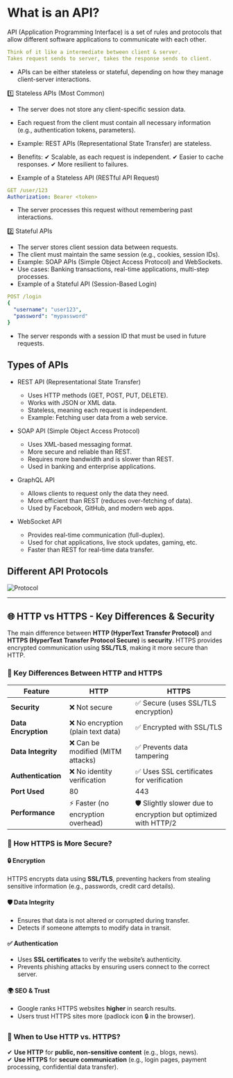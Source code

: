 # What is an API?

API (Application Programming Interface) is a set of rules and protocols that allow different software applications to communicate with each other. 
```yaml
Think of it like a intermediate between client & server.
Takes request sends to server, takes the response sends to client.
```

- APIs can be either stateless or stateful, depending on how they manage client-server interactions.

1️⃣ Stateless APIs (Most Common)

- The server does not store any client-specific session data.
- Each request from the client must contain all necessary information (e.g., authentication tokens, parameters).
- Example: REST APIs (Representational State Transfer) are stateless.
- Benefits:
✔ Scalable, as each request is independent.
✔ Easier to cache responses.
✔ More resilient to failures.

- Example of a Stateless API (RESTful API Request)

````yaml
GET /user/123
Authorization: Bearer <token>
````

- The server processes this request without remembering past interactions.

2️⃣ Stateful APIs

- The server stores client session data between requests.
- The client must maintain the same session (e.g., cookies, session IDs).
- Example: SOAP APIs (Simple Object Access Protocol) and WebSockets.
- Use cases: Banking transactions, real-time applications, multi-step processes.
- Example of a Stateful API (Session-Based Login)

````yaml
POST /login
{
  "username": "user123",
  "password": "mypassword"
}
````

- The server responds with a session ID that must be used in future requests.


## Types of APIs

- REST API (Representational State Transfer)
  - Uses HTTP methods (GET, POST, PUT, DELETE).
  - Works with JSON or XML data.
  - Stateless, meaning each request is independent.
  - Example: Fetching user data from a web service.
    
- SOAP API (Simple Object Access Protocol)

  - Uses XML-based messaging format.
  - More secure and reliable than REST.
  - Requires more bandwidth and is slower than REST.
  - Used in banking and enterprise applications.

- GraphQL API

  - Allows clients to request only the data they need.
  - More efficient than REST (reduces over-fetching of data).
  - Used by Facebook, GitHub, and modern web apps.

- WebSocket API

  - Provides real-time communication (full-duplex).
  - Used for chat applications, live stock updates, gaming, etc.
  - Faster than REST for real-time data transfer.

## Different API Protocols

![Protocol](https://github.com/user-attachments/assets/e0091b70-d47e-465e-beb4-4fb67871da57)

---------------------------------------------------------------------------------------------------------

## 🌐 HTTP vs HTTPS - Key Differences & Security

The main difference between **HTTP (HyperText Transfer Protocol)** and **HTTPS (HyperText Transfer Protocol Secure)** is **security**. HTTPS provides encrypted communication using **SSL/TLS**, making it more secure than HTTP.


### 🔹 Key Differences Between HTTP and HTTPS

| Feature          | HTTP  | HTTPS  |
|-----------------|------|--------|
| **Security**    | ❌ Not secure | ✅ Secure (uses SSL/TLS encryption) |
| **Data Encryption** | ❌ No encryption (plain text data) | ✅ Encrypted with SSL/TLS |
| **Data Integrity** | ❌ Can be modified (MITM attacks) | ✅ Prevents data tampering |
| **Authentication** | ❌ No identity verification | ✅ Uses SSL certificates for verification |
| **Port Used** | 80 | 443 |
| **Performance** | ⚡ Faster (no encryption overhead) | 🛡 Slightly slower due to encryption but optimized with HTTP/2 |


### 🔹 How HTTPS is More Secure?

#### 🔒 **Encryption**  
HTTPS encrypts data using **SSL/TLS**, preventing hackers from stealing sensitive information (e.g., passwords, credit card details).  

#### 🛡 **Data Integrity**  
- Ensures that data is not altered or corrupted during transfer.  
- Detects if someone attempts to modify data in transit.  

#### ✅ **Authentication**  
- Uses **SSL certificates** to verify the website’s authenticity.  
- Prevents phishing attacks by ensuring users connect to the correct server.  

#### 🌍 **SEO & Trust**  
- Google ranks HTTPS websites **higher** in search results.  
- Users trust HTTPS sites more (padlock icon 🔒 in the browser).  


### 🔹 When to Use HTTP vs. HTTPS?

✔ **Use HTTP** for **public, non-sensitive content** (e.g., blogs, news).  
✔ **Use HTTPS** for **secure communication** (e.g., login pages, payment processing, confidential data transfer).  

